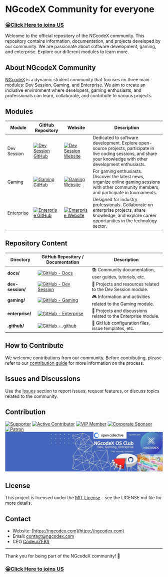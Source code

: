 # NGcodeX Community for everyone
### [😀Click Here to joins US](https://ngcodex.com/dev-session/#newuser)

Welcome to the official repository of the NGcodeX community. This repository contains information, documentation, and projects developed by our community. We are passionate about software development, gaming, and enterprise. Explore our different modules to learn more.

## About NGcodeX Community

[NGcodeX](https://ngcodex.com) is a dynamic student community that focuses on three main modules: Dev Session, Gaming, and Enterprise. We aim to create an inclusive environment where developers, gaming enthusiasts, and professionals can learn, collaborate, and contribute to various projects.

## Modules

| Module        | GitHub Repository                                    | Website                                 | Description                                                                                                             |
|---------------|-------------------------------------------------------|-----------------------------------------|-------------------------------------------------------------------------------------------------------------------------|
| Dev Session   | [![Dev Session GitHub](https://img.shields.io/badge/GitHub-NGcodeX--Hacktoberfest-brightgreen)](https://github.com/NGcodeX/NGcodeX-Hacktoberfest) | [![Dev Session Website](https://img.shields.io/badge/Website-Dev%20Session-blue)](https://ngcodex.com/dev-session/) | Dedicated to software development. Explore open-source projects, participate in live coding sessions, and share your knowledge with other development enthusiasts. |
| Gaming        | [![Gaming GitHub](https://img.shields.io/badge/GitHub-NGcodeX__Gaming-brightgreen)](https://github.com/NGcodeX/NGcodeX_Gaming) | [![Gaming Website](https://img.shields.io/badge/Website-Gaming-orange)](https://ngcodex.com/gaming/)       | For gaming enthusiasts. Discover the latest news, organize online gaming sessions with other community members, and participate in tournaments.                                       |
| Enterprise    | [![Enterprise GitHub](https://img.shields.io/badge/GitHub-NGcodeX__Entreprise-brightgreen)](https://github.com/NGcodeX/NGcodeX_Entreprise) | [![Enterprise Website](https://img.shields.io/badge/Website-Enterprise-red)](https://ngcodex.com/entreprise/) | Designed for industry professionals. Collaborate on enterprise projects, share knowledge, and explore career opportunities in the technology sector.                                |


## Repository Content

| Directory            | GitHub Repository / Documentation                           | Description                                                        |
|-----------------------|--------------------------------------------------------------|--------------------------------------------------------------------|
| **docs/**             | [![GitHub - Docs](https://img.shields.io/badge/GitHub-Docs-brightgreen)](https://github.com/NGcodeX/NGcodeX-Community/tree/main/docs) | 📚 Community documentation, user guides, tutorials, etc.           |
| **dev-session/**      | [![GitHub - Dev Session](https://img.shields.io/badge/GitHub-Dev%20Session-brightgreen)](https://github.com/NGcodeX/NGcodeX-Community/tree/main/dev-session) | 🚀 Projects and resources related to the Dev Session module.      |
| **gaming/**           | [![GitHub - Gaming](https://img.shields.io/badge/GitHub-Gaming-brightgreen)](https://github.com/NGcodeX/NGcodeX-Community/tree/main/gaming) | 🎮 Information and activities related to the Gaming module.        |
| **enterprise/**       | [![GitHub - Enterprise](https://img.shields.io/badge/GitHub-Enterprise-brightgreen)](https://github.com/NGcodeX/NGcodeX-Community/tree/main/enterprise) | 💼 Projects and discussions related to the Enterprise module.      |
| **.github/**          | [![GitHub - .github](https://img.shields.io/badge/GitHub-.github-brightgreen)](https://github.com/NGcodeX/NGcodeX-Community/tree/main/.github/workflows) | 🔧 GitHub configuration files, issue templates, etc.               |


## How to Contribute

We welcome contributions from our community. Before contributing, please refer to our [contribution guide](CONTRIBUTING.md) for more information on the process.

## Issues and Discussions

Use the [Issues](https://github.com/NGcodeX/NGcodeX-Community/issues) section to report issues, request features, or discuss topics related to the community.

## Contribution

[![Supporter](https://opencollective.com/ngcodex/tiers/supporter/badge.svg?label=Supporter&color=blue)](https://opencollective.com/ngcodex#support)
[![Active Contributor](https://opencollective.com/ngcodex/tiers/active-contributor/badge.svg?label=Active%20Contributor&color=blue)](https://opencollective.com/ngcodex#active-contributor)
[![VIP Member](https://opencollective.com/ngcodex/tiers/vip-member/badge.svg?label=VIP%20Member&color=blue)](https://opencollective.com/ngcodex#vip-member)
[![Corporate Sponsor](https://opencollective.com/ngcodex/tiers/corporate-sponsor/badge.svg?label=Corporate%20Sponsor&color=blue)](https://opencollective.com/ngcodex#corporate-sponsor)
[![Patron](https://opencollective.com/ngcodex/tiers/patron/badge.svg?label=Patron&color=blue)](https://opencollective.com/ngcodex#patron)
[![](https://github.com/NGcodeX/NGcodeX-Community/blob/main/.github/workflows/private/Abstract%20Technology%20Profile%20LinkedIn%20Banner.jpg?raw=true)](https://opencollective.com/ngcodex)
## License

This project is licensed under the [MIT License](LICENSE) - see the LICENSE.md file for more details.

## Contact

- Website: [https://ngcodex.com](https://ngcodex.com)
- Email: contact@ngcodex.com
- CEO [CodeurZEBS](https://github.com/codeurzebs)

---

Thank you for being part of the NGcodeX community! 🚀
### [😀Click Here to joins US](https://ngcodex.com/dev-session/#newuser)
